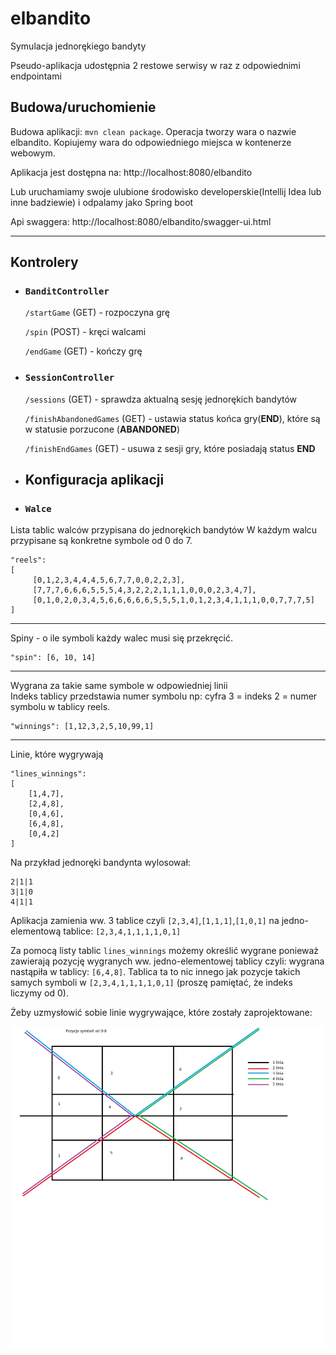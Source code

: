 # elbandito
Symulacja jednorękiego bandyty

Pseudo-aplikacja udostępnia 2 restowe serwisy w raz z odpowiednimi endpointami

Budowa/uruchomienie
  -

Budowa aplikacji: `mvn clean package`. Operacja tworzy wara o nazwie elbandito.
Kopiujemy wara do odpowiedniego miejsca w kontenerze webowym.
  
Aplikacja jest dostępna na: http://localhost:8080/elbandito 

Lub uruchamiamy swoje ulubione środowisko developerskie(Intellij Idea lub inne badziewie) i odpalamy jako Spring boot
  
Api swaggera: http://localhost:8080/elbandito/swagger-ui.html

---

Kontrolery 
  -
* ### `BanditController`
  `/startGame` (GET) - rozpoczyna grę
  
  `/spin` (POST) - kręci walcami 
  
  `/endGame` (GET) - kończy grę
  
* ### `SessionController`
  `/sessions` (GET) - sprawdza aktualną sesję jednorękich bandytów
  
  `/finishAbandonedGames` (GET) - ustawia status końca gry(**END**), które są w statusie porzucone (**ABANDONED**)
  
  `/finishEndGames` (GET) - usuwa z sesji gry, które posiadają status **END**
  

* Konfiguracja aplikacji
  -
  
* ### `Walce`
Lista tablic walców przypisana do jednorękich bandytów
W każdym walcu przypisane są konkretne symbole od 0 do 7.

    "reels": 
    [
         [0,1,2,3,4,4,4,5,6,7,7,0,0,2,2,3],
         [7,7,7,6,6,6,5,5,5,4,3,2,2,2,1,1,1,0,0,0,2,3,4,7],
         [0,1,0,2,0,3,4,5,6,6,6,6,6,5,5,5,1,0,1,2,3,4,1,1,1,0,0,7,7,7,5]
    ]
---       
Spiny - o ile symboli każdy walec musi się przekręcić.


    "spin": [6, 10, 14]
---    
Wygrana za takie same symbole w odpowiedniej linii    
Indeks tablicy przedstawia numer symbolu np: cyfra 3 = indeks 2 = numer symbolu w tablicy reels.
    
    "winnings": [1,12,3,2,5,10,99,1] 
---

Linie, które wygrywają
    
    "lines_winnings": 
    [
        [1,4,7],
        [2,4,8],
        [0,4,6],
        [6,4,8],
        [0,4,2]
    ]
    
Na przykład jednoręki bandynta wylosował:   

    2|1|1
    3|1|0
    4|1|1 
    
Aplikacja zamienia ww. 3 tablice czyli `[2,3,4]`,`[1,1,1]`,`[1,0,1]` na jedno-elementową tablice: `[2,3,4,1,1,1,1,0,1]`

Za pomocą listy tablic `lines_winnings` możemy określić wygrane ponieważ zawierają pozycję wygranych ww. jedno-elementowej tablicy czyli:
wygrana nastąpiła w tablicy: `[6,4,8]`. Tablica ta to nic innego jak pozycje takich samych symboli w `[2,3,4,1,1,1,1,0,1]` (proszę pamiętać, że indeks liczymy od 0).

Żeby uzmysłowić sobie linie wygrywające, które zostały zaprojektowane:

![Alt text](tablica_linie_wygrywajace.png?raw=true "Linie")
